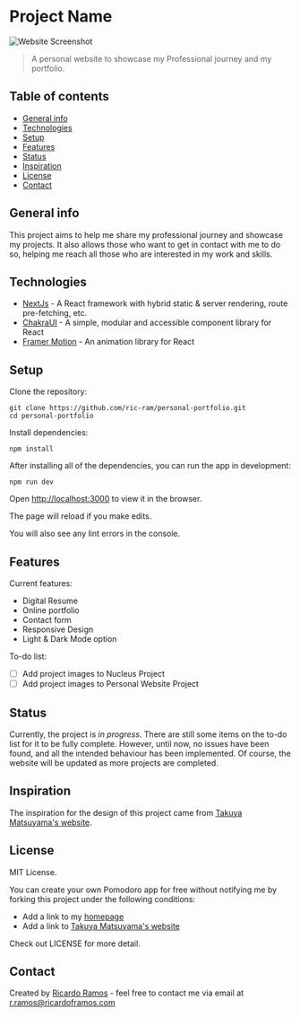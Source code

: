 # Project Name

![Website Screenshot](./images/screenshot.png)

> A personal website to showcase my Professional journey and my portfolio.

## Table of contents

* [General info](#general-info)
* [Technologies](#technologies)
* [Setup](#setup)
* [Features](#features)
* [Status](#status)
* [Inspiration](#inspiration)
* [License](#license)
* [Contact](#contact)

## General info

This project aims to help me share my professional journey and showcase my projects. It also allows those who want to get in contact with me to do so, helping me reach all those who are interested in my work and skills.

## Technologies

* [NextJs](https://nextjs.org/) - A React framework with hybrid static & server rendering, route pre-fetching, etc.
* [ChakraUI](https://chakra-ui.com/) - A simple, modular and accessible component library for React
* [Framer Motion](https://www.framer.com/motion/) - An animation library for React

## Setup

Clone the repository:

~~~linux
git clone https://github.com/ric-ram/personal-portfolio.git
cd personal-portfolio
~~~

Install dependencies:

~~~linux
npm install
~~~

After installing all of the dependencies, you can run the app in development:

~~~linux
npm run dev
~~~

Open <http://localhost:3000> to view it in the browser.

The page will reload if you make edits.

You will also see any lint errors in the console.

## Features

Current features:

* Digital Resume
* Online portfolio
* Contact form
* Responsive Design
* Light & Dark Mode option

To-do list:

* [ ] Add project images to Nucleus Project
* [ ] Add project images to Personal Website Project

## Status

Currently, the project is _in progress_. There are still some items on the to-do list for it to be fully complete. However, until now, no issues have been found, and all the intended behaviour has been implemented. Of course, the website will be updated as more projects are completed.

## Inspiration

The inspiration for the design of this project came from [Takuya Matsuyama's website](https://www.craftz.dog/).

## License

MIT License.

You can create your own Pomodoro app for free without notifying me by forking this project under the following conditions:

* Add a link to my [homepage](https://www.ricardoframos.com/)
* Add a link to [Takuya Matsuyama's website](https://www.craftz.dog/)

Check out LICENSE for more detail.

## Contact

Created by [Ricardo Ramos](https://github.com/ric-ram/) - feel free to contact me via email at [r.ramos@ricardoframos.com](mailto:ramos@ricardoframos.com)
